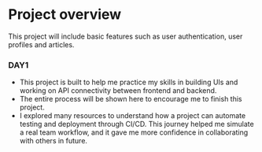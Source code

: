 # Project overview
This project will include basic features such as user authentication, user profiles and articles.


### DAY1
* This project is built to help me practice my skills in building UIs and working on API connectivity between frontend and backend.
* The entire process will be shown here to encourage me to finish this project.
* I explored many resources to understand how a project can automate testing and deployment through CI/CD. This journey helped me simulate a real team workflow, and it gave me more confidence in collaborating with others in future.
